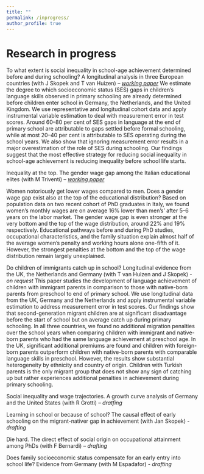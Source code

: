 ```yaml
---
title: ""
permalink: /inprogress/
author_profile: true
---
```


# Research in progress
To what extent is social inequality in school-age achievement determined before and during schooling? A longitudinal analysis in three European countries (with J Skopek and T van Huizen) – [_working paper_](https://osf.io/preprints/socarxiv/yqt6n/)
We estimate the degree to which socioeconomic status (SES) gaps in children’s language skills observed in primary schooling are already determined before children enter school in Germany, the Netherlands, and the United Kingdom. We use representative and longitudinal cohort data and apply instrumental variable estimation to deal with measurement error in test scores. Around 60–80 per cent of SES gaps in language at the end of primary school are attributable to gaps settled before formal schooling, while at most 20–40 per cent is attributable to SES operating during the school years. We also show that ignoring measurement error results in a major overestimation of the role of SES during schooling. Our findings suggest that the most effective strategy for reducing social inequality in school-age achievement is reducing inequality before school life starts.


Inequality at the top. The gender wage gap among the Italian educational elites (with M Triventi) – [_working paper_](https://osf.io/preprints/socarxiv/updgw/)

Women notoriously get lower wages compared to men. Does a gender wage gap exist also at the top of the educational distribution? Based on population data on two recent cohort of PhD graduates in Italy, we found women’s monthly wages are on average 16% lower than men’s’ after 5–6 years on the labor market. The gender wage gap is even stronger at the very bottom and the top of the wage distribution, around 22% and 19% respectively. Educational pathways before and during PhD studies, occupational characteristics, and the family situation explain almost half of the average women’s penalty and working hours alone one-fifth of it. However, the strongest penalties at the bottom and the top of the wage distribution remain largely unexplained. 


Do children of immigrants catch up in school? Longitudinal evidence from the UK, the Netherlands and Germany (with T van Huizen and J Skopek) - _on request_
This paper studies the development of language achievement of children with immigrant parents in comparison to those with native-born parents from preschool to end of primary school. We use longitudinal data from the UK, Germany and the Netherlands and apply instrumental variable estimation to address measurement error in test scores. Our findings show that second-generation migrant children are at significant disadvantage before the start of school but on average catch up during primary schooling.  In all three countries, we found no additional migration penalties over the school years when comparing children with immigrant and native-born parents who had the same language achievement at preschool age. In the UK, significant additional premiums are found and children with foreign-born parents outperform children with native-born parents with comparable language skills in preschool. However, the results show substantial heterogeneity by ethnicity and country of origin. Children with Turkish parents is the only migrant group that does not show any sign of catching up but rather experiences additional penalties in achievement during primary schooling.

Social inequality and wage trajectories. A growth curve analysis of Germany and the United States (with R Grotti) – _dratfing_

Learning in school or because of school? The causal effect of early schooling on the migrant-nativer gap in achievement (with Jan Skopek) - _drafting_

Die hard. The direct effect of social origin on occupational attainment among PhDs (with F Bernardi) – _drafting_

Does family socioeconomic status compensate for an early entry into school life? Evidence from Germany (with M Espadafor) - _drafting_


<!--

WORK IN PROGRESS
•	Die hard. The direct effect of social origin on occupational attainment among PhDs (with F Bernardi)

•	Does family socio-economic status compensate for an early entry into school life? Evidence from Germany (with M Espadafor)



•	The power of mothers. Maternal education, parenting quality, and cognitive development in infancy (with L Ribeiro, J Skopek and HD Zachrisson)

•	Heterogeneous effects of school exposure on social inequality in cognitive development: Evidence from Germany (with Jan Skopek)

-->
